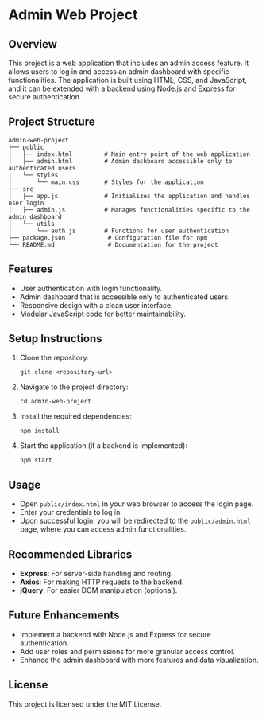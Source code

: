 # Admin Web Project

## Overview
This project is a web application that includes an admin access feature. It allows users to log in and access an admin dashboard with specific functionalities. The application is built using HTML, CSS, and JavaScript, and it can be extended with a backend using Node.js and Express for secure authentication.

## Project Structure
```
admin-web-project
├── public
│   ├── index.html         # Main entry point of the web application
│   ├── admin.html         # Admin dashboard accessible only to authenticated users
│   └── styles
│       └── main.css       # Styles for the application
├── src
│   ├── app.js             # Initializes the application and handles user login
│   ├── admin.js           # Manages functionalities specific to the admin dashboard
│   └── utils
│       └── auth.js        # Functions for user authentication
├── package.json            # Configuration file for npm
└── README.md               # Documentation for the project
```

## Features
- User authentication with login functionality.
- Admin dashboard that is accessible only to authenticated users.
- Responsive design with a clean user interface.
- Modular JavaScript code for better maintainability.

## Setup Instructions
1. Clone the repository:
   ```
   git clone <repository-url>
   ```
2. Navigate to the project directory:
   ```
   cd admin-web-project
   ```
3. Install the required dependencies:
   ```
   npm install
   ```
4. Start the application (if a backend is implemented):
   ```
   npm start
   ```

## Usage
- Open `public/index.html` in your web browser to access the login page.
- Enter your credentials to log in.
- Upon successful login, you will be redirected to the `public/admin.html` page, where you can access admin functionalities.

## Recommended Libraries
- **Express**: For server-side handling and routing.
- **Axios**: For making HTTP requests to the backend.
- **jQuery**: For easier DOM manipulation (optional).

## Future Enhancements
- Implement a backend with Node.js and Express for secure authentication.
- Add user roles and permissions for more granular access control.
- Enhance the admin dashboard with more features and data visualization.

## License
This project is licensed under the MIT License.